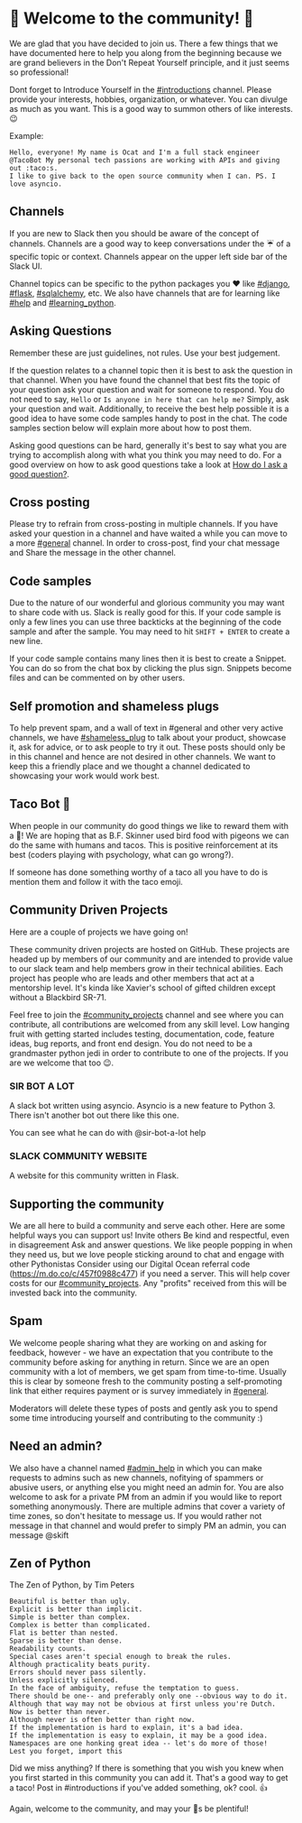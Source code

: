 # :tada: Welcome to the community! :tada:

We are glad that you have decided to join us.
There a few things that we have documented here to help you along from the beginning because we are grand believers in the Don't Repeat Yourself principle, and it just seems so professional!  

Dont forget to Introduce Yourself in the [#introductions](slack://channel?team=T07EFKXHR&id=C07EHQYFN) channel. Please provide your interests, hobbies, organization, or whatever. You can divulge as much as you want.  This is a good way to summon others of like interests. :wink:

Example:
```
Hello, everyone! My name is Ocat and I'm a full stack engineer @TacoBot My personal tech passions are working with APIs and giving out :taco:s. 
I like to give back to the open source community when I can. PS. I love asyncio. 
```

## Channels
If you are new to Slack then you should be aware of the concept of channels. Channels are a good way to keep conversations under the :umbrella: of a specific topic or context. Channels appear on the upper left side bar of the Slack UI.

Channel topics can be specific to the python packages you :heart: like [#django](slack://channel?team=T07EFKXHR&id=C0LMFRMB5), [#flask](slack://channel?team=T07EFKXHR&id=C0LN2AD7T"), [#sqlalchemy](slack://channel?team=T07EFKXHR&id=C1PB8ME48), etc. We also have channels that are for learning like [#help](slack://channel?team=T07EFKXHR&id=C07EFMZ1N) and [#learning_python](slack://channel?team=T07EFKXHR&id=C07EW4DNE). 

## Asking Questions
Remember these are just guidelines, not rules. Use your best judgement.

If the question relates to a channel topic then it is best to ask the question in that channel. When you have found the channel that best fits the topic of your question ask your question and wait for someone to respond. You do not need to say, `Hello` or `Is anyone in here that can help me?` Simply, ask your question and wait. Additionally, to receive the best help possible it is a good idea to have some code samples handy to post in the chat. The code samples section below will explain more about how to post them.

Asking good questions can be hard, generally it's best to say what you are trying to accomplish along with what you think you may need to do. For a good overview on how to ask good questions take a look at [How do I ask a good question?](https://stackoverflow.com/help/how-to-ask).

## Cross posting
Please try to refrain from cross-posting in multiple channels. If you have asked your question in a channel and have waited a while you can move to a more [#general](slack://channel?team=T07EFKXHR&id=C07EFBK3R) channel. In order to cross-post, find your chat message and Share the message in the other channel.

## Code samples
Due to the nature of our wonderful and glorious community you may want to share code with us. Slack is really good for this. If your code sample is only a few lines you can use three backticks at the beginning of the code sample and after the sample. You may need to hit `SHIFT + ENTER` to create a new line.

If your code sample contains many lines then it is best to create a Snippet. You can do so from the chat box by clicking the plus sign. Snippets become files and can be commented on by other users.

## Self promotion and shameless plugs
To help prevent spam, and a wall of text in #general and other very active  channels, we have [#shameless_plug](slack://channel?team=T07EFKXHR&id=C3GFPUBGF) to talk about your product, showcase it, ask for advice, or to ask people to try it out. These posts should only be in this channel and hence are not desired in other channels. We want to keep this a friendly place and we thought a channel dedicated to showcasing your work would work best.

## Taco Bot :taco:
When people in our community do good things we like to reward them with a :taco:! We are hoping that as B.F. Skinner used bird food with pigeons we can do the same with humans and tacos. This is positive reinforcement at its best (coders playing with psychology, what can go wrong?). 

If someone has done something worthy of a taco all you have to do is mention them and follow it with the taco emoji. 

## Community Driven Projects
Here are a couple of projects we have going on!

These community driven projects are hosted on GitHub. These projects are headed up by members of our community and are intended to provide value to our slack team and help members grow in their technical abilities. Each project has people who are leads and other members that act at a mentorship level. It's kinda like Xavier's school of gifted children except without a Blackbird SR-71.

Feel free to join the [#community_projects](slack://channel?team=T07EFKXHR&id=C2FMLUBEU) channel and see where you can contribute, all contributions are welcomed from any skill level.  Low hanging fruit with getting started includes testing, documentation, code, feature ideas, bug reports, and front end design. You do not need to be a grandmaster python jedi in order to contribute to one of the projects. If you are we welcome that too :wink:.

### SIR BOT A LOT 
A slack bot written using asyncio. Asyncio is a new feature to Python 3. There isn't another bot out there like this one.

You can see what he can do with @sir-bot-a-lot help

### SLACK COMMUNITY WEBSITE

A website for this community written in Flask.

## Supporting the community

We are all here to build a community and serve each other. Here are some helpful ways you can support us!
Invite others
Be kind and respectful, even in disagreement
Ask and answer questions. We like people popping in when they need us, but we love people sticking around to chat and engage with other Pythonistas
Consider using our Digital Ocean referral code (https://m.do.co/c/457f0988c477) if you need a server. This will help cover costs for our [#community_projects](slack://channel?team=T07EFKXHR&id=C2FMLUBEU). Any "profits" received from this will be invested back into the community.

## Spam
We welcome people sharing what they are working on and asking for feedback, however - we have an expectation that you contribute to the community before asking for anything in return. Since we are an open community with a lot of members, we get spam from time-to-time. Usually this is clear by someone fresh to the community posting a self-promoting link that either requires payment or is survey immediately in [#general](slack://channel?team=T07EFKXHR&id=C07EFBK3R).

Moderators will delete these types of posts and gently ask you to spend some time introducing yourself and contributing to the community :) 

## Need an admin?
We also have a channel named [#admin_help](slack://channel?team=T07EFKXHR&id=C07G55QES) in which you can make requests to admins such as new channels, nofitying of spammers or abusive users, or anything else you might need an admin for. You are also welcome to ask for a private PM from an admin if you would like to report something anonymously. There are multiple admins that cover a variety of time zones, so don't hesitate to message us.  If you would rather not message in that channel and would prefer to simply PM an admin, you can message @skift 

## Zen of Python
The Zen of Python, by Tim Peters

    Beautiful is better than ugly.
    Explicit is better than implicit.
    Simple is better than complex.
    Complex is better than complicated.
    Flat is better than nested.
    Sparse is better than dense.
    Readability counts.
    Special cases aren't special enough to break the rules.
    Although practicality beats purity.
    Errors should never pass silently.
    Unless explicitly silenced.
    In the face of ambiguity, refuse the temptation to guess.
    There should be one-- and preferably only one --obvious way to do it.
    Although that way may not be obvious at first unless you're Dutch.
    Now is better than never.
    Although never is often better than right now.
    If the implementation is hard to explain, it's a bad idea.
    If the implementation is easy to explain, it may be a good idea.
    Namespaces are one honking great idea -- let's do more of those!
    Lest you forget, import this

Did we miss anything?
If there is something that you wish you knew when you first started in this community you can add it. That's a good way to get a taco! Post in #introductions if you've added something, ok? cool. :+1:

Again, welcome to the community, and may your :taco:s be plentiful!
